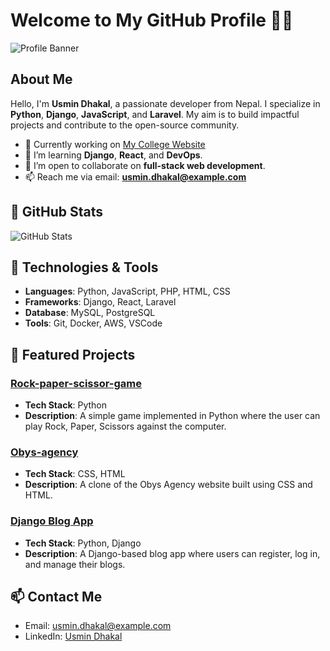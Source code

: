 # Welcome to My GitHub Profile 👨‍💻

![Profile Banner](https://your-banner-image-link)

## About Me
Hello, I'm **Usmin Dhakal**, a passionate developer from Nepal. I specialize in **Python**, **Django**, **JavaScript**, and **Laravel**. My aim is to build impactful projects and contribute to the open-source community.

- 🔭 Currently working on [My College Website](https://github.com/UsminDhakal/My_College_Website)
- 🌱 I’m learning **Django**, **React**, and **DevOps**.
- 👯 I’m open to collaborate on **full-stack web development**.
- 📫 Reach me via email: **usmin.dhakal@example.com**

## 🚀 GitHub Stats

![GitHub Stats](https://github-readme-stats.vercel.app/api?username=UsminDhakal&show_icons=true&count_private=true&theme=radical)

## 🔧 Technologies & Tools
- **Languages**: Python, JavaScript, PHP, HTML, CSS
- **Frameworks**: Django, React, Laravel
- **Database**: MySQL, PostgreSQL
- **Tools**: Git, Docker, AWS, VSCode

## 🌟 Featured Projects

### [Rock-paper-scissor-game](https://github.com/UsminDhakal/Rock-paper-scissor-game)
- **Tech Stack**: Python
- **Description**: A simple game implemented in Python where the user can play Rock, Paper, Scissors against the computer.

### [Obys-agency](https://github.com/UsminDhakal/Obys-agency)
- **Tech Stack**: CSS, HTML
- **Description**: A clone of the Obys Agency website built using CSS and HTML.

### [Django Blog App](https://github.com/UsminDhakal/Django-Blog-App)
- **Tech Stack**: Python, Django
- **Description**: A Django-based blog app where users can register, log in, and manage their blogs.

## 📫 Contact Me
- Email: usmin.dhakal@example.com
- LinkedIn: [Usmin Dhakal](https://www.linkedin.com/in/usmin-dhakal-011120282/)
